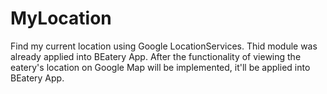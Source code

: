# MyLocation
Find my current location using Google LocationServices.
Thid module was already applied into BEatery App. 
After the functionality of viewing the eatery's location on Google Map will be implemented, it'll be applied into BEatery App.

